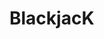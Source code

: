 # BlackjacK

<!--
#### PEDAC
PEDAC has two primary objectives:
process the problem (PEDA) and code with intent (C).

**** Understand the problem ****
A game of Blackjack starts with a new shuffled deck of cards and then, by the dealer dealing two cards to the player and him/herself.
The cards for the player are dealt by the dealer without the cards being visible to the dealer.
The dealer reveals only one cards and asks the player if he/she would like a card?
If the player asks for a card, the dealer hands it over. The player then checks if the sum of the two cards plus the new card have a value over 17. If the cards have a value of 17, the player stays or asks for another card.
If the player asks for another card and it is over 21, player is busted. If the player gets a 10 and and Ace, player wins. The total card value is added up at the beginning when the player and the dealer get their first twp cards.
The sum of the value of the cards shall be the total of the points assigned to each card.
If dealer gets a 17, he/she stands. If the player is closer to 21 than the dealer, the player wins.
If the player busted, dealer wins.
Card points are as follow:
Ace, King, Queen, King = 10 points each.
Cards 2 through 10 = 1 point.
Identify expected input and output
Make the requirements explicit
Identify rules
Mental model of the problem (optional)
**** Examples / Test Cases ****
If the total value of the cards hand is 17, the player stays or asks for another card.
If the player asks for another card and it is over 21, player is busted.
If the player gets a 10 and and Ace, player wins.
The total card value is added up at the beginning when the player and the dealer get their first twp cards.
The sum of the value of the cards shall be the total of the points assigned to each card.
If dealer gets a 17, he/she stands. If the player is closer to 21 than the dealer, the player wins.
If the player busted, dealer wins.
Card points are as follow:
Ace, King, Queen, King = 10 points each.
Cards 2 through 10 = 1 point.
Validate understanding of the problem
**** Data Structure ****
How we represent data that we will work with when converting the input to output.
**** Algorithm ****
Steps for converting input to output
**** Code ****
Implementation of Algorithm



-->
